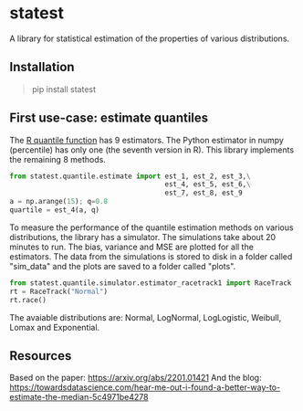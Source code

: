 # statest
A library for statistical estimation of the properties of various distributions.

## Installation
> pip install statest

## First use-case: estimate quantiles
The <a href="https://www.rdocumentation.org/packages/stats/versions/3.6.2/topics/quantile">R quantile function</a> has 9 estimators. The Python estimator in numpy (percentile) has only one (the seventh version in R). This library implements the remaining 8 methods.

```python
from statest.quantile.estimate import est_1, est_2, est_3,\
                                      est_4, est_5, est_6,\
                                      est_7, est_8, est_9
a = np.arange(15); q=0.8
quartile = est_4(a, q)
```

To measure the performance of the quantile estimation methods on various distributions, the library has a simulator. The simulations take about 20 minutes to run. The bias, variance and MSE are plotted for all the estimators. The data from the simulations is stored to disk in a folder called "sim_data" and the plots are saved to a folder called "plots".

```python
from statest.quantile.simulator.estimator_racetrack1 import RaceTrack
rt = RaceTrack("Normal")
rt.race()
```
The avaiable distributions are: Normal, LogNormal, LogLogistic, Weibull, Lomax and Exponential.

## Resources
Based on the paper: https://arxiv.org/abs/2201.01421
And the blog: https://towardsdatascience.com/hear-me-out-i-found-a-better-way-to-estimate-the-median-5c4971be4278
